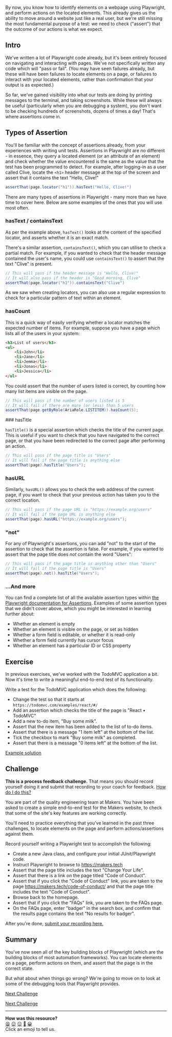 By now, you know how to identify elements on a webpage using Playwright, 
and perform actions on the located elements. This already gives us the 
ability to move around a website just like a real user, but we're still 
missing the most fundamental purpose of a test: we need to check ("assert") 
that the outcome of our actions is what we expect.

<!-- OMITTED -->

## Intro

We've written a lot of Playwright code already, but it's been entirely focused 
on navigating and interacting with pages. We've not specifically written any 
code which will "pass or fail". (You may have seen failures already, but 
these will have been failures to locate elements on a page, or failures to 
interact with your located elements, rather than confirmation that your 
output is as expected.)

So far, we've gained visibility into what our tests are doing by printing 
messages to the terminal, and taking screenshots. While these will always be 
useful (particularly when you are debugging a system), you don't want to be 
checking hundreds of screenshots, dozens of times a day! That's where 
assertions come in.

## Types of Assertion

You'll be familiar with the concept of assertions already, from your 
experiences with writing unit tests. Assertions in Playwright are no 
different - in essence, they query a located element (or an attribute of an 
element) and check whether the value encountered is the same as the value 
that the test has been programmed to detect. For example, after logging-in as 
a user called Clive, locate the `<h1>` header message at the top of the 
screen and assert that it contains the text "Hello, Clive!"

```java
assertThat(page.locator("h1")).hasText("Hello, Clive!")
```

There are many types of assertions in Playwright - many more than we have time 
to cover here. Below are some examples of the ones that you will use most often.

### hasText / containsText

As per the example above, `hasText()` looks at the content of the specified 
locator, and asserts whether it is an exact match.

There's a similar assertion, `containsText()`, which you can utilise to check 
a partial match. For example, if you wanted to check that the header message
contained the user's name, you could use `containsText()` to assert that the
text "Clive" is present.

```java
// This will pass if the header message is "Hello, Clive!"
// It will also pass if the header is "Good morning, Clive"
assertThat(page.locator("h1")).containsText("Clive")
```

As we saw when creating locators, you can also use a regular expression to 
check for a particular pattern of text within an element.

### hasCount

This is a quick way of easily verifying whether a locator matches the 
expected number of items. For example, suppose you have a page which lists
all of the users in your system:

```html
<h3>List of users</h3>
<ul>
    <li>John</li>
    <li>Jane</li>
    <li>Jemma</li>
    <li>Jonas</li>
    <li>Jessica</li>
</ul>
```

You could assert that the number of users listed is correct, by counting how 
many list items are visible on the page.

```java
// This will pass if the number of users listed is 5
// It will fail if there are more (or less) than 5 users
assertThat(page.getByRole(AriaRole.LISTITEM)).hasCount(5);
```

### hasTitle

`hasTitle()` is a special assertion which checks the title of the current
page. This is useful if you want to check that you have navigated to the
correct page, or that you have been redirected to the correct page after
performing an action.

```java
// This will pass if the page title is "Users"
// It will fail if the page title is anything else
assertThat(page).hasTitle("Users");
```

### hasURL

Similarly, `hasURL()` allows you to check the web address of the current page, 
if you want to check that your previous action has taken you to the correct 
location.

```java
// This will pass if the page URL is "https://example.org/users"
// It will fail if the page URL is anything else
assertThat(page).hasURL("https://example.org/users");
```

### "not"

For any of Playwright's assertions, you can add "not" to the start of the
assertion to check that the assertion is false. For example, if you wanted
to assert that the page title does _not_ contain the word "Users":

```java
// This will pass if the page title is anything other than "Users"
// It will fail if the page title is "Users"
assertThat(page).not().hasTitle("Users");
```

### ...And more

You can find a complete list of all the available assertion types within [the 
Playwright documentation for 
Assertions](https://playwright.dev/java/docs/test-assertions). Examples of 
some assertion types that we didn't cover above, which you might be interested 
in learning further about:

* Whether an element is empty
* Whether an element is visible on the page, or set as hidden
* Whether a form field is editable, or whether it is read-only
* Whether a form field currently has cursor focus
* Whether an element has a particular ID or CSS property

## Exercise

In previous exercises, we've worked with the TodoMVC application a bit. Now 
it's time to write a meaningful end-to-end test of its functionality.

Write a test for the TodoMVC application which does the following:

* Change the test so that it starts at `https://todomvc.com/examples/react/#/`
* Add an assertion which checks the title of the page is "React • TodoMVC"
* Add a new to-do item, "Buy some milk".
* Assert that the new item has been added to the list of to-do items.
* Assert that there is a message "1 item left" at the bottom of the list.
* Tick the checkbox to mark "Buy some milk" as completed.
* Assert that there is a message "0 items left" at the bottom of the list.

[Example solution]() <!-- OMITTED -->

## Challenge

**This is a process feedback challenge.** That means you should record yourself
doing it and submit that recording to your coach for feedback. [How do I do
this?](https://github.com/makersacademy/golden-square-in-python/blob/main/pills/process_feedback_challenges.md)

You are part of the quality engineering team at Makers. You have been asked to 
create a simple end-to-end test for the Makers website, to check that some of 
the site's key features are working correctly.

You'll need to practice everything that you've learned in the past three 
challenges, to locate elements on the page and perform actions/assertions 
against them.

Record yourself writing a Playwright test to accomplish the following:

* Create a new Java class, and configure your initial JUnit/Playwright code.
* Instruct Playwright to browse to https://makers.tech
* Assert that the page title includes the text "Change Your Life".
* Assert that there is a link on the page titled "Code of Conduct".
* Assert that if you click the "Code of Conduct" link, you are taken to the 
page https://makers.tech/code-of-conduct/ and that the page title includes
the text "Code of Conduct".
* Browse back to the homepage.
* Assert that if you click the "FAQs" link, you are taken to the FAQs page.
* On the FAQs page, enter "badger" in the search box, and confirm that the 
results page contains the text "No results for badger".

After you're done, [submit your recording
here.](https://airtable.com/shrNFgNkPWr3d63Db?prefill_Item=java_play01)

## Summary

You've now seen all of the key building blocks of Playwright (which are the 
building blocks of most automation frameworks). You can locate elements on a 
page, perform actions on them, and assert that the page is in the correct
state.

But what about when things go wrong? We're going to move on to look at some 
of the debugging tools that Playwright provides.

[Next Challenge](07_debugging_playwright.md)

[Next Challenge](07_debugging_playwright.md)

<!-- BEGIN GENERATED SECTION DO NOT EDIT -->

---

**How was this resource?**  
[😫](https://airtable.com/shrUJ3t7KLMqVRFKR?prefill_Repository=makersacademy%2Fjava-fundamentals-with-intellij&prefill_File=playwright%2F06_assertions.md&prefill_Sentiment=😫) [😕](https://airtable.com/shrUJ3t7KLMqVRFKR?prefill_Repository=makersacademy%2Fjava-fundamentals-with-intellij&prefill_File=playwright%2F06_assertions.md&prefill_Sentiment=😕) [😐](https://airtable.com/shrUJ3t7KLMqVRFKR?prefill_Repository=makersacademy%2Fjava-fundamentals-with-intellij&prefill_File=playwright%2F06_assertions.md&prefill_Sentiment=😐) [🙂](https://airtable.com/shrUJ3t7KLMqVRFKR?prefill_Repository=makersacademy%2Fjava-fundamentals-with-intellij&prefill_File=playwright%2F06_assertions.md&prefill_Sentiment=🙂) [😀](https://airtable.com/shrUJ3t7KLMqVRFKR?prefill_Repository=makersacademy%2Fjava-fundamentals-with-intellij&prefill_File=playwright%2F06_assertions.md&prefill_Sentiment=😀)  
Click an emoji to tell us.

<!-- END GENERATED SECTION DO NOT EDIT -->
